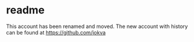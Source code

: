 # readme

This account has been renamed and moved. The new account with history can be found at https://github.com/jokva
